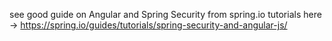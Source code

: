
see good guide on Angular and Spring Security from spring.io tutorials here -> https://spring.io/guides/tutorials/spring-security-and-angular-js/

